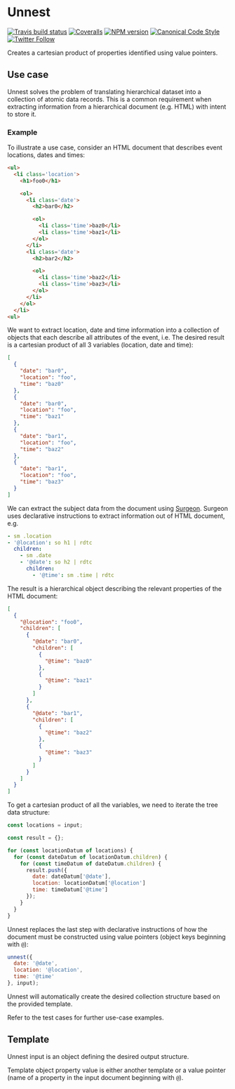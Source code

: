 # Unnest

[![Travis build status](http://img.shields.io/travis/gajus/unnest/master.svg?style=flat-square)](https://travis-ci.org/gajus/unnest)
[![Coveralls](https://img.shields.io/coveralls/gajus/unnest.svg?style=flat-square)](https://coveralls.io/github/gajus/unnest)
[![NPM version](http://img.shields.io/npm/v/unnest.svg?style=flat-square)](https://www.npmjs.org/package/unnest)
[![Canonical Code Style](https://img.shields.io/badge/code%20style-canonical-blue.svg?style=flat-square)](https://github.com/gajus/canonical)
[![Twitter Follow](https://img.shields.io/twitter/follow/kuizinas.svg?style=social&label=Follow)](https://twitter.com/kuizinas)

Creates a cartesian product of properties identified using value pointers.

## Use case

Unnest solves the problem of translating hierarchical dataset into a collection of atomic data records. This is a common requirement when extracting information from a hierarchical document (e.g. HTML) with intent to store it.

### Example

To illustrate a use case, consider an HTML document that describes event locations, dates and times:

```html
<ul>
  <li class='location'>
    <h1>foo0</h1>

    <ol>
      <li class='date'>
        <h2>bar0</h2>

        <ol>
          <li class='time'>baz0</li>
          <li class='time'>baz1</li>
        </ol>
      </li>
      <li class='date'>
        <h2>bar2</h2>

        <ol>
          <li class='time'>baz2</li>
          <li class='time'>baz3</li>
        </ol>
      </li>
    </ol>
  </li>
<ul>

```

We want to extract location, date and time information into a collection of objects that each describe all attributes of the event, i.e. The desired result is a cartesian product of all 3 variables (location, date and time):

```json
[
  {
    "date": "bar0",
    "location": "foo",
    "time": "baz0"
  },
  {
    "date": "bar0",
    "location": "foo",
    "time": "baz1"
  },
  {
    "date": "bar1",
    "location": "foo",
    "time": "baz2"
  },
  {
    "date": "bar1",
    "location": "foo",
    "time": "baz3"
  }
]

```

We can extract the subject data from the document using [Surgeon](https://github.com/gajus/surgeon). Surgeon uses declarative instructions to extract information out of HTML document, e.g.

```yaml
- sm .location
- '@location': so h1 | rdtc
  children:
    - sm .date
    - '@date': so h2 | rdtc
      children:
        - '@time': sm .time | rdtc

```

The result is a hierarchical object describing the relevant properties of the HTML document:

```json
[
  {
    "@location": "foo0",
    "children": [
      {
        "@date": "bar0",
        "children": [
          {
            "@time": "baz0"
          },
          {
            "@time": "baz1"
          }
        ]
      },
      {
        "@date": "bar1",
        "children": [
          {
            "@time": "baz2"
          },
          {
            "@time": "baz3"
          }
        ]
      }
    ]
  }
]

```

To get a cartesian product of all the variables, we need to iterate the tree data structure:

```js
const locations = input;

const result = {};

for (const locationDatum of locations) {
  for (const dateDatum of locationDatum.children) {
    for (const timeDatum of dateDatum.children) {
      result.push({
        date: dateDatum['@date'],
        location: locationDatum['@location']
        time: timeDatum['@time']
      });
    }
  }
}

```

Unnest replaces the last step with declarative instructions of how the document must be constructed using value pointers (object keys beginning with `@`):

```js
unnest({
  date: '@date',
  location: '@location',
  time: '@time'
}, input);

```

Unnest will automatically create the desired collection structure based on the provided template.

Refer to the test cases for further use-case examples.

## Template

Unnest input is an object defining the desired output structure.

Template object property value is either another template or a value pointer (name of a property in the input document beginning with `@`).
